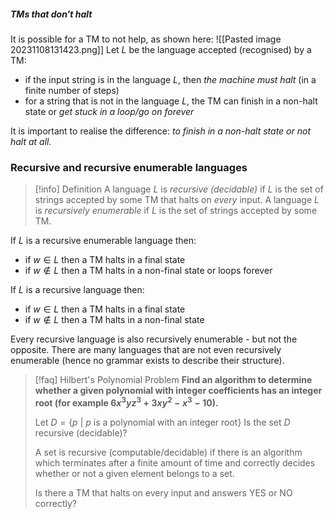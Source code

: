 ##### TMs that don't halt
It is possible for a TM to not help, as shown here:
![[Pasted image 20231108131423.png]]
Let $L$ be the language accepted (recognised) by a TM:
- if the input string is in the language $L$, then *the machine must halt* (in a finite number of steps)
- for a string that is not in the language $L$, the TM can finish in a non-halt state or *get stuck in a loop/go on forever*

It is important to realise the difference:
	*to finish in a non-halt state or not halt at all.*

### Recursive and recursive enumerable languages
> [!info]  Definition
> A language $L$ is *recursive (decidable)* if $L$ is the set of strings accepted by some TM that halts on *every* input.
> A language $L$ is *recursively enumerable* if $L$ is the set of strings accepted by some TM.

If $L$ is a recursive enumerable language then:
- if $w \in L$ then a TM halts in a final state
- if $w \notin L$ then a TM halts in a non-final state or loops forever

If $L$ is a recursive language then:
- if $w \in L$ then a TM halts in a final state
- if $w \notin L$ then a TM halts in a non-final state

Every recursive language is also recursively enumerable - but not the opposite. There are many languages that are not even recursively enumerable (hence no grammar exists to describe their structure).

> [!faq] Hilbert's Polynomial Problem
> **Find an algorithm to determine whether a given polynomial with integer coefficients has an integer root (for example $6x^3yz^3 + 3xy^2 - x^3 - 10$).**
> 
> Let $D = \{p \: | \: p$ is a polynomial with an integer root$\}$
> Is the set $D$ recursive (decidable)?
> 
> A set is recursive (computable/decidable) if there is an algorithm which terminates after a finite amount of time and correctly decides whether or not a given element belongs to a set.
> 
> Is there a TM that halts on every input and answers YES or NO correctly?